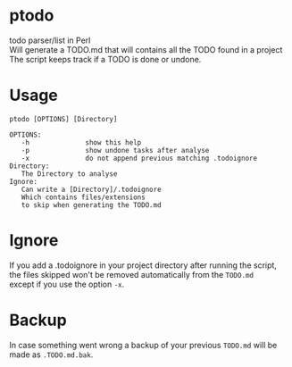 # ptodo
todo parser/list in Perl  
Will generate a TODO.md that will contains all the TODO found in a project  
The script keeps track if a TODO is done or undone.
# Usage
```
ptodo [OPTIONS] [Directory]

OPTIONS:
   -h              show this help
   -p              show undone tasks after analyse
   -x              do not append previous matching .todoignore
Directory:
   The Directory to analyse
Ignore:
   Can write a [Directory]/.todoignore
   Which contains files/extensions
   to skip when generating the TODO.md
```
# Ignore
If you add a .todoignore in your project directory after running the script,  
the files skipped won't be removed automatically from the `TODO.md`  
except if you use the option `-x`.
# Backup
In case something went wrong a backup of your previous `TODO.md` will be made as `.TODO.md.bak`.
